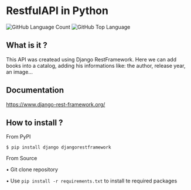 # RestfulAPI in Python

<p>
<img alt="GitHub Language Count" src="https://img.shields.io/github/languages/count/ViniciussCL/library_API" />
<img alt="GitHub Top Language" src="https://img.shields.io/github/languages/top/ViniciussCL/library_API" />
</p>

## What is it ?
This API was createad using Django RestFramework. Here we can add books into a catalog, adding his informations like: the author, release year, an image...

## Documentation
 https://www.django-rest-framework.org/

## How to install ?
From PyPI
```
$ pip install django djangorestframework
```
From Source

• Git clone repository

• Use ```pip install -r requirements.txt``` to install te required packages
